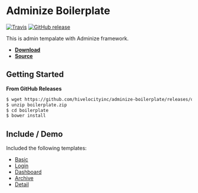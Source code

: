 # Adminize Boilerplate

[![Travis](https://img.shields.io/travis/hivelocityinc/adminize-boilerplate.svg?style=flat-square)](https://travis-ci.org/hivelocityinc/adminize-boilerplate)
[![GitHub release](https://img.shields.io/github/release/hivelocityinc/adminize-boilerplate.svg?style=flat-square)](https://github.com/hivelocityinc/adminize-boilerplate/releases/tag/v0.6.0)

This is admin tempalate with Adminize framework.

- **[Download](https://github.com/hivelocityinc/adminize-boilerplate/releases/download/v0.6.0/boilerplate.zip)**
- **[Source](https://github.com/hivelocityinc/adminize-boilerplate/tree/master/dist)**

## Getting Started

**From GitHub Releases**

```bash
$ wget https://github.com/hivelocityinc/adminize-boilerplate/releases/download/v0.6.0/boilerplate.zip
$ unzip boilerplate.zip
$ cd boilerplate
$ bower install
```

## Include / Demo
Included the following templates:

- [Basic](http://hivelocityinc.github.io/adminize-boilerplate/index.html)
- [Login](http://hivelocityinc.github.io/adminize-boilerplate/login.html)
- [Dashboard](http://hivelocityinc.github.io/adminize-boilerplate/dashboard.html)
- [Archive](http://hivelocityinc.github.io/adminize-boilerplate/archive.html)
- [Detail](http://hivelocityinc.github.io/adminize-boilerplate/detail.html)
